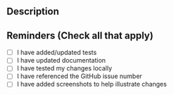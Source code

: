 ## Description


## Reminders (Check all that apply)
- [ ] I have added/updated tests
- [ ] I have updated documentation
- [ ] I have tested my changes locally
- [ ] I have referenced the GitHub issue number
- [ ] I have added screenshots to help illustrate changes
